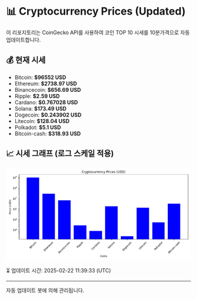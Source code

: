 
# 📊 Cryptocurrency Prices (Updated)

이 리포지토리는 CoinGecko API를 사용하여 코인 TOP 10 시세를 10분가격으로 자동 업데이트합니다.

## 💰 현재 시세
- Bitcoin: **$96552 USD**
- Ethereum: **$2738.97 USD**
- Binancecoin: **$656.69 USD**
- Ripple: **$2.59 USD**
- Cardano: **$0.767028 USD**
- Solana: **$173.49 USD**
- Dogecoin: **$0.243902 USD**
- Litecoin: **$128.04 USD**
- Polkadot: **$5.1 USD**
- Bitcoin-cash: **$318.93 USD**

## 📈 시세 그래프 (로그 스케일 적용)
![Crypto Prices](crypto_prices.png)

⏳ 업데이트 시간: 2025-02-22 11:39:33 (UTC)

---
자동 업데이트 봇에 의해 관리됩니다.
